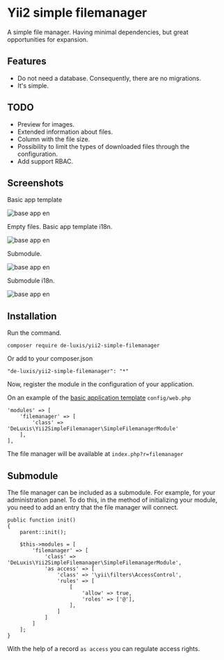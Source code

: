 # Yii2 simple filemanager
A simple file manager. Having minimal dependencies, but great opportunities for expansion.

## Features

* Do not need a database. Consequently, there are no migrations.
* It's simple.

## TODO

* Preview for images.
* Extended information about files.
* Column with the file size.
* Possibility to limit the types of downloaded files through the configuration.
* Add support RBAC.

## Screenshots

Basic app template

![base app en](https://raw.githubusercontent.com/De-Luxis/yii2-simple-filemanager/master/screenshots/base-app-en.png)

Empty files. Basic app template i18n.

![base app en](https://raw.githubusercontent.com/De-Luxis/yii2-simple-filemanager/master/screenshots/base-app-ru-empty.png)

Submodule.

![base app en](https://raw.githubusercontent.com/De-Luxis/yii2-simple-filemanager/master/screenshots/submodule.png)

Submodule i18n.

![base app en](https://raw.githubusercontent.com/De-Luxis/yii2-simple-filemanager/master/screenshots/submodule-ru.png)

## Installation

Run the command.

`composer require de-luxis/yii2-simple-filemanager`

Or add to your composer.json

`"de-luxis/yii2-simple-filemanager": "*"`

Now, register the module in the configuration of your application.

On an example of the [basic application template](https://github.com/yiisoft/yii2-app-basic) `config/web.php`

```
'modules' => [
    'filemanager' => [
        'class' => 'DeLuxis\Yii2SimpleFilemanager\SimpleFilemanagerModule'
    ],
],
```

The file manager will be available at `index.php?r=filemanager`

## Submodule

The file manager can be included as a submodule. For example, for your administration panel.
To do this, in the method of initializing your module, you need to add an entry that the file manager will connect.

```
public function init()
{
    parent::init();

    $this->modules = [
        'filemanager' => [
            'class' => 'DeLuxis\Yii2SimpleFilemanager\SimpleFilemanagerModule',
            'as access' => [
                'class' => '\yii\filters\AccessControl',
                'rules' => [
                    [
                        'allow' => true,
                        'roles' => ['@'],
                    ],
                ]
            ]
        ]
    ];
}
```
With the help of a record `as access` you can regulate access rights.